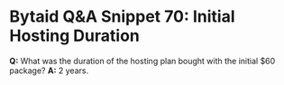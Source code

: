 # Bytaid Q&A Snippet 70: Initial Hosting Duration
**Q:** What was the duration of the hosting plan bought with the initial $60 package?
**A:** 2 years.